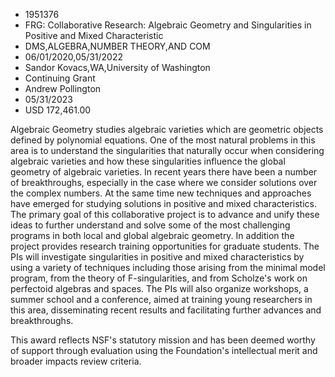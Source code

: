 
* 1951376
* FRG: Collaborative Research: Algebraic Geometry and Singularities in Positive and Mixed Characteristic
* DMS,ALGEBRA,NUMBER THEORY,AND COM
* 06/01/2020,05/31/2022
* Sandor Kovacs,WA,University of Washington
* Continuing Grant
* Andrew Pollington
* 05/31/2023
* USD 172,461.00

Algebraic Geometry studies algebraic varieties which are geometric objects
defined by polynomial equations. One of the most natural problems in this area
is to understand the singularities that naturally occur when considering
algebraic varieties and how these singularities influence the global geometry of
algebraic varieties. In recent years there have been a number of breakthroughs,
especially in the case where we consider solutions over the complex numbers. At
the same time new techniques and approaches have emerged for studying solutions
in positive and mixed characteristics. The primary goal of this collaborative
project is to advance and unify these ideas to further understand and solve some
of the most challenging programs in both local and global algebraic geometry. In
addition the project provides research training opportunities for graduate
students. The PIs will investigate singularities in positive and mixed
characteristics by using a variety of techniques including those arising from
the minimal model program, from the theory of F-singularities, and from
Scholze's work on perfectoid algebras and spaces. The PIs will also organize
workshops, a summer school and a conference, aimed at training young researchers
in this area, disseminating recent results and facilitating further advances and
breakthroughs.

This award reflects NSF's statutory mission and has been deemed worthy of
support through evaluation using the Foundation's intellectual merit and broader
impacts review criteria.
